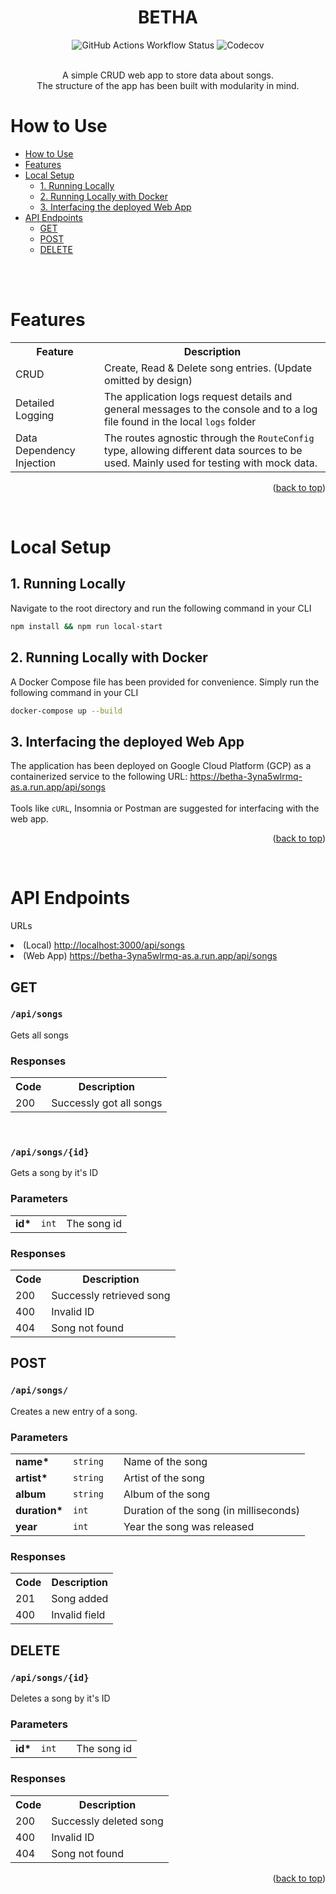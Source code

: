 <!-- Improved compatibility of back to top link: See: https://github.com/othneildrew/Best-README-Template/pull/73 -->
<a name="readme-top"></a>

<h1 align="center"> BETHA </h1>

<!-- PROJECT SHIELDS -->
<div align="center">
    <img alt="GitHub Actions Workflow Status" src="https://img.shields.io/github/actions/workflow/status/direnbharwani/BETHA/deploy.yml?style=for-the-badge&label=test">
    <img alt="Codecov" src="https://img.shields.io/codecov/c/github/direnbharwani/BETHA?style=for-the-badge">
</div>

<br>
<p align="center">
    A simple CRUD web app to store data about songs. <br/>
    The structure of the app has been built with modularity in mind.
</p>

# How to Use

- [How to Use](#how-to-use)
- [Features](#features)
- [Local Setup](#local-setup)
  - [1. Running Locally](#1-running-locally)
  - [2. Running Locally with Docker](#2-running-locally-with-docker)
  - [3. Interfacing the deployed Web App](#3-interfacing-the-deployed-web-app)
- [API Endpoints](#api-endpoints)
  - [GET](#get)
  - [POST](#post)
  - [DELETE](#delete)

<br/><br/>

# Features

<table>
  <tr>
    <th><strong>Feature</strong></th>
    <th><strong>Description</strong></th>
  </tr>
  <tr>
    <td>CRUD</td>
    <td>Create, Read & Delete song entries. (Update omitted by design)</td>
  </tr>
  <tr>
    <td>Detailed Logging</td>
    <td>The application logs request details and general messages to the console and to a log file found in the local <code>logs</code> folder</td>
  </tr>
  <tr>
    <td>Data Dependency Injection</td>
    <td>The routes agnostic through the <code>RouteConfig</code> type, allowing different data sources to be used. Mainly used for testing with mock data.</td>
  </tr>
</table>

<p align="right">(<a href="#readme-top">back to top</a>)</p>

<br/>

# Local Setup

## 1. Running Locally
<p>Navigate to the root directory and run the following command in your CLI</p>

```bash
npm install && npm run local-start
```

## 2. Running Locally with Docker
<p>A Docker Compose file has been provided for convenience. Simply run the following command in your CLI</p>

```bash
docker-compose up --build
```
## 3. Interfacing the deployed Web App
<p>The application has been deployed on Google Cloud Platform (GCP) as a containerized service to the following URL:
    <a href="url">https://betha-3yna5wlrmq-as.a.run.app/api/songs</a>
    <br/><br/>
    Tools like <code>cURL</code>, Insomnia or Postman are suggested for interfacing with the web app.
</p>

<p align="right">(<a href="#readme-top">back to top</a>)</p>

<br/>

# API Endpoints

<list> URLs
    <li>(Local) <a href="url">http://localhost:3000/api/songs</a></li>
    <li>(Web App) <a href="url">https://betha-3yna5wlrmq-as.a.run.app/api/songs</a></li>
</list>

## GET
<h3><code>/api/songs</code></h3>
<p>Gets all songs</p>

<h3>Responses</h3>
<table>
    <tr>
        <th><strong>Code</strong></th>
        <th>Description</th>
    </tr>
    <tr>
        <td>200</td>
        <td>Successly got all songs</td>
    </tr>
</table>

<br/>

<h3><code>/api/songs/{id}</code></h3>
<p>Gets a song by it's ID</p>

<h3>Parameters</h3>
<table>
    <tr>
        <td><strong>id*</strong></td>
        <td><code>int</code></td>
        <td>The song id</td>
    </tr>
</table>

<h3>Responses</h3>
<table>
    <tr>
        <th><strong>Code</strong></th>
        <th>Description</th>
    </tr>
    <tr>
        <td>200</td>
        <td>Successly retrieved song</td>
    </tr>
    <tr>
        <td>400</td>
        <td>Invalid ID</td>
    </tr>
    <tr>
        <td>404</td>
        <td>Song not found</td>
    </tr>
</table>

## POST

<h3><code>/api/songs/</code></h3>
<p>Creates a new entry of a song.</p>

<h3>Parameters</h3>
<table>
    <tr>
        <td><strong>name*</strong></td>
        <td><code>string</code><td>
        <td>Name of the song</td>
    </tr>
    <tr>
        <td><strong>artist*</strong></td>
        <td><code>string</code><td>
        <td>Artist of the song</td>
    </tr>
    <tr>
        <td><strong>album</strong></td>
        <td><code>string</code><td>
        <td>Album of the song</td>
    </tr>
    <tr>
        <td><strong>duration*</strong></td>
        <td><code>int</code><td>
        <td>Duration of the song (in milliseconds)</td>
    </tr>
    <tr>
        <td><strong>year</strong></td>
        <td><code>int</code><td>
        <td>Year the song was released</td>
    </tr>
</table>

<h3>Responses</h3>
<table>
    <tr>
        <th><strong>Code</strong></th>
        <th>Description</th>
    </tr>
    <tr>
        <td>201</td>
        <td>Song added</td>
    </tr>
    <tr>
        <td>400</td>
        <td>Invalid field</td>
    </tr>
</table>

## DELETE

<h3><code>/api/songs/{id}</code></h3>
<p>Deletes a song by it's ID</p>

<h3>Parameters</h3>
<table>
    <tr>
        <td><strong>id*</strong></td>
        <td><code>int</code><td>
        <td>The song id</td>
    </tr>
</table>

<h3>Responses</h3>
<table>
    <tr>
        <th><strong>Code</strong></th>
        <th>Description</th>
    </tr>
    <tr>
        <td>200</td>
        <td>Successly deleted song</td>
    </tr>
    <tr>
        <td>400</td>
        <td>Invalid ID</td>
    </tr>
    <tr>
        <td>404</td>
        <td>Song not found</td>
    </tr>
</table>

<p align="right">(<a href="#readme-top">back to top</a>)</p>
